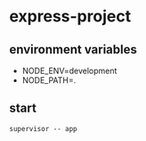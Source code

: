 # express-project
## environment variables
* NODE_ENV=development
* NODE_PATH=.

## start
    supervisor -- app
